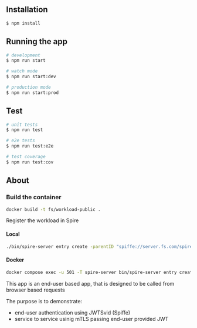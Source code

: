 
## Installation

```bash
$ npm install
```

## Running the app

```bash
# development
$ npm run start

# watch mode
$ npm run start:dev

# production mode
$ npm run start:prod
```

## Test

```bash
# unit tests
$ npm run test

# e2e tests
$ npm run test:e2e

# test coverage
$ npm run test:cov
```

## About

### Build the container
```bash
docker build -t fs/workload-public .
```

Register the workload in Spire
#### Local
```bash
./bin/spire-server entry create -parentID "spiffe://server.fs.com/spire/agent/x509pop/b53cef79ffc236b8015241cfd48401777c7185e7" -selector "docker:spiffe_id:spiffe://server.fs.com/workload/demo-public" -dns "demo-service" -spiffeID "spiffe://server.fs.com/workload/demo-public" 
```
#### Docker
```bash
docker compose exec -u 501 -T spire-server bin/spire-server entry create -parentID "spiffe://server.fs.com/spire/agent/x509pop/b53cef79ffc236b8015241cfd48401777c7185e7" -selector "docker:spiffe_id:spiffe://server.fs.com/workload/demo-public" -dns "demo-service" -spiffeID "spiffe://server.fs.com/workload/demo-public"  -socketPath /run/spire/server/private/api.sock
```
This app is an end-user based app, that is designed to be called from browser based requests

The purpose is to demonstrate:
- end-user authentication using JWTSvid (Spiffe)
- service to service usinig mTLS passing end-user provided JWT

